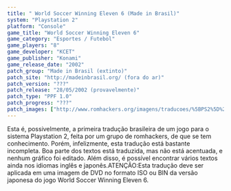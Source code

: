 ```yaml
---
title: " World Soccer Winning Eleven 6 (Made in Brasil)"
system: "Playstation 2"
platform: "Console"
game_title: "World Soccer Winning Eleven 6"
game_category: "Esportes / Futebol"
game_players: "8"
game_developer: "KCET"
game_publisher: "Konami"
game_release_date: "2002"
patch_group: "Made in Brasil (extinto)"
patch_site: "http://madeinbrasil.org/ (fora do ar)"
patch_version: "???"
patch_release: "28/05/2002 (provavelmente)"
patch_type: "PPF 1.0"
patch_progress: "???"
patch_images: ["http://www.romhackers.org/imagens/traducoes/%5BPS2%5D%20Winning%20Eleven%206%20-%20MiB%20-%201.jpg","http://www.romhackers.org/imagens/traducoes/%5BPS2%5D%20Winning%20Eleven%206%20-%20MiB%20-%202.jpg","http://www.romhackers.org/imagens/traducoes/%5BPS2%5D%20Winning%20Eleven%206%20-%20MiB%20-%203.jpg"]
---
```

Esta é, possivelmente, a primeira tradução brasileira de um jogo para o sistema Playstation 2, feita por um grupo de romhackers, de que se tem conhecimento. Porém, infelizmente, esta tradução está bastante incompleta. Boa parte dos textos está traduzida, mas não está acentuada, e nenhum gráfico foi editado. Além disso, é possível encontrar vários textos ainda nos idiomas inglês e japonês.ATENÇÃO:Esta tradução deve ser aplicada em uma imagem de DVD no formato ISO ou BIN da versão japonesa do jogo World Soccer Winning Eleven 6.